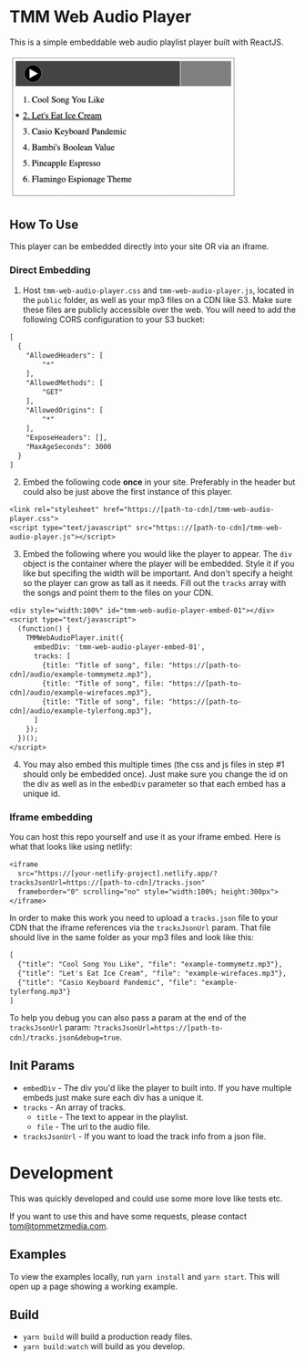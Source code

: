 # TMM Web Audio Player

This is a simple embeddable web audio playlist player built with ReactJS.

<img src="https://github.com/tommymetz/TMM-Web-Audio-Player/blob/main/screenshot.png?raw=true" width="400"/>

## How To Use

This player can be embedded directly into your site OR via an iframe.

### Direct Embedding

1. Host `tmm-web-audio-player.css` and `tmm-web-audio-player.js`, located in the
   `public` folder, as well as your mp3 files on a CDN like S3. Make sure these
   files are publicly accessible over the web. You will need to add the
   following CORS configuration to your S3 bucket:

```
[
  {
    "AllowedHeaders": [
        "*"
    ],
    "AllowedMethods": [
        "GET"
    ],
    "AllowedOrigins": [
        "*"
    ],
    "ExposeHeaders": [],
    "MaxAgeSeconds": 3000
  }
]
```

2. Embed the following code **once** in your site. Preferably in the header but could
also be just above the first instance of this player.
```
<link rel="stylesheet" href="https://[path-to-cdn]/tmm-web-audio-player.css">
<script type="text/javascript" src="https:://[path-to-cdn]/tmm-web-audio-player.js"></script>
```

3. Embed the following where you would like the player to appear. The `div`
   object is the container where the player will be embedded. Style it if you
   like but specifing the width will be important. And don't specify a height so
   the player can grow as tall as it needs. Fill out the `tracks` array with the
   songs and point them to the files on your CDN.
```
<div style="width:100%" id="tmm-web-audio-player-embed-01"></div>
<script type="text/javascript">
  (function() {
    TMMWebAudioPlayer.init({
      embedDiv: 'tmm-web-audio-player-embed-01',
      tracks: [
        {title: "Title of song", file: "https://[path-to-cdn]/audio/example-tommymetz.mp3"},
        {title: "Title of song", file: "https://[path-to-cdn]/audio/example-wirefaces.mp3"},
        {title: "Title of song", file: "https://[path-to-cdn]/audio/example-tylerfong.mp3"},
      ]
    });
  })();
</script>
```

4. You may also embed this multiple times (the css and js files in step #1
   should only be embedded once). Just make sure you change the id on the div
   as well as in the `embedDiv` parameter so that each embed has a unique id.

### Iframe embedding

You can host this repo yourself and use it as your iframe embed. Here is what
that looks like using netlify:

```
<iframe 
  src="https://[your-netlify-project].netlify.app/?tracksJsonUrl=https://[path-to-cdn]/tracks.json"
  frameborder="0" scrolling="no" style="width:100%; height:300px"></iframe>
```

In order to make this work you need to upload a `tracks.json` file to your CDN
that the iframe references via the `tracksJsonUrl` param. That file should live
in the same folder as your mp3 files and look like this:

```
[
  {"title": "Cool Song You Like", "file": "example-tommymetz.mp3"},
  {"title": "Let's Eat Ice Cream", "file": "example-wirefaces.mp3"},
  {"title": "Casio Keyboard Pandemic", "file": "example-tylerfong.mp3"}
]
```

To help you debug you can also pass a param at the end of the `tracksJsonUrl`
param: `?tracksJsonUrl=https://[path-to-cdn]/tracks.json&debug=true`.


## Init Params
- `embedDiv` - The div you'd like the player to built into. If you have
  multiple embeds just make sure each div has a unique it.
- `tracks` - An array of tracks.
  - `title` - The text to appear in the playlist.
  - `file` - The url to the audio file.
- `tracksJsonUrl` - If you want to load the track info from a json file.

# Development

This was quickly developed and could use some more love like tests etc.

If you want to use this and have some requests, please contact tom@tommetzmedia.com.

## Examples

To view the examples locally, run `yarn install` and `yarn start`. This will
open up a page showing a working example.

## Build

- `yarn build` will build a production ready files.
- `yarn build:watch` will build as you develop.

